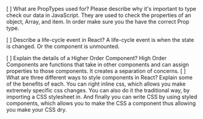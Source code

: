 [ ] What are PropTypes used for? Please describe why it's important to type check our data in JavaScript.
    They are used to check the properties of an object, Array, and item. In order make sure you the have the correct Prop type.

[ ] Describe a life-cycle event in React?
    A life-cycle event is when the state is changed. Or the component is unmounted.

[ ] Explain the details of a Higher Order Component?
    High Order Components are functions that take in other components and can assign properties to those components. It creates a separation of concerns. 
[ ] What are three different ways to style components in React? Explain some of the benefits of each.
    You can right inline css, which allows you make extremely specific css changes. You can also do it the traditional way, by importing a CSS stylesheet in. And finally you can write CSS by using styled components, which allows you to make the CSS a component thus allowing you make your CSS dry.